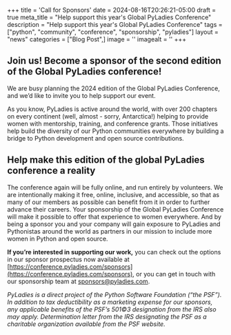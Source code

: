 +++
title = 'Call for Sponsors'
date = 2024-08-16T20:26:21-05:00
draft = true
meta_title = "Help support this year's Global PyLadies Conference"
description = "Help support this year's Global PyLadies Conference"
tags = ["python", "community", "conference", "sponsorship", "pyladies"]
layout = "news"
categories = ["Blog Post",]
image = ''
imagealt = ''
+++

## Join us! Become a sponsor of the second edition of the Global PyLadies conference!

We are busy planning the 2024 edition of the Global PyLadies Conference, and we’d like to invite you to help support our event.

As you know, PyLadies is active around the world, with over 200 chapters on every continent (well, almost - sorry, Antarctica!) helping to provide women with mentorship, training, and conference grants. Those initiatives help build the diversity of our Python communities everywhere by building a bridge to Python development and open source contributions.

## Help make this edition of the global PyLadies conference a reality

The conference again will be fully online, and run entirely by volunteers. We are intentionally making it free, online, inclusive, and accessible, so that as many of our members as possible can benefit from it in order to further advance their careers. Your sponsorship of the Global PyLadies Conference will make it possible to offer that experience to women everywhere. And by being a sponsor you and your company will gain exposure to PyLadies and Pythonistas around the world as partners in our mission to include more women in Python and open source.

**If you’re interested in supporting our work,** you can check out the options in our sponsor prospectus now available at [https://conference.pyladies.com/sponsors](https://conference.pyladies.com/sponsors), or you can get in touch with our sponsorship team at sponsors@pyladies.com.

*PyLadies is a direct project of the Python Software Foundation (“the PSF”). In addition to tax deductibility as a marketing expense for our sponsors, any applicable benefits of the PSF’s 501©3 designation from the IRS also may apply. Determination letter from the IRS designating the PSF as a charitable organization available from the PSF website.*

